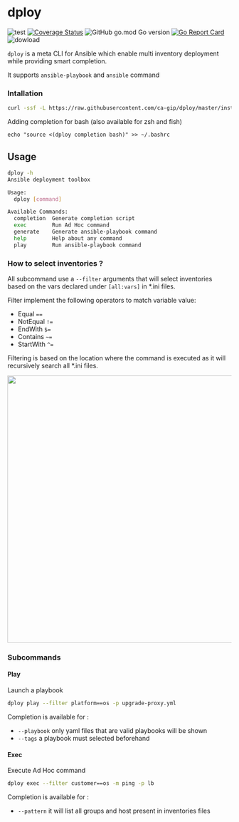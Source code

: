 # dploy
![test](https://github.com/ca-gip/dploy/workflows/test/badge.svg)
[![Coverage Status](https://coveralls.io/repos/github/ca-gip/dploy/badge.svg)](https://coveralls.io/github/ca-gip/dploy)
![GitHub go.mod Go version](https://img.shields.io/github/go-mod/go-version/ca-gip/dploy)
[![Go Report Card](https://goreportcard.com/badge/github.com/ca-gip/dploy)](https://goreportcard.com/report/github.com/ca-gip/dploy)
![dowload](https://img.shields.io/github/downloads/ca-gip/dploy/total)

`dploy` is a meta CLI for Ansible which enable multi inventory deployment while providing smart completion.

It supports `ansible-playbook` and `ansible` command

### Intallation

```bash
curl -ssf -L https://raw.githubusercontent.com/ca-gip/dploy/master/install.sh | bash
```

Adding completion for bash (also available for zsh and fish)

```
echo "source <(dploy completion bash)" >> ~/.bashrc
```

## Usage

```bash
dploy -h
Ansible deployment toolbox

Usage:
  dploy [command]

Available Commands:
  completion  Generate completion script
  exec        Run Ad Hoc command
  generate    Generate ansible-playbook command
  help        Help about any command
  play        Run ansible-playbook command
```

### How to select inventories ?

All subcommand use a `--filter` arguments that will select inventories based on the vars declared under `[all:vars]` in *.ini files.

Filter implement the following operators to match variable value:
 * Equal `==`
 * NotEqual `!=`
 * EndWith `$=`
 * Contains `~=`
 * StartWith `^=`

Filtering is based on the location where the command is executed as it will recursively search all *.ini files.


<p align="center">
  <img width="600" src="https://raw.githubusercontent.com/ca-gip/dploy/main/assets/filter.svg">
</p>

### Subcommands

#### Play

Launch a playbook
```bash
dploy play --filter platform==os -p upgrade-proxy.yml
```

Completion is available for :
 * `--playbook` only yaml files that are valid playbooks will be shown 
 * `--tags` a playbook must selected beforehand

#### Exec

Execute Ad Hoc command 
```bash
dploy exec --filter customer==os -m ping -p lb
```

Completion is available for :
 * `--pattern` it will list all groups and host present in inventories files